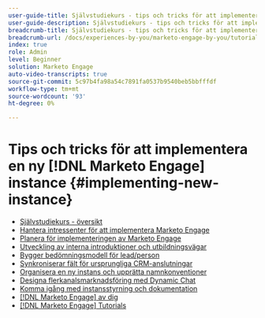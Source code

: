 ```yaml
---
user-guide-title: Självstudiekurs - tips och tricks för att implementera en ny [!DNL Marketo Engage] instance
user-guide-description: Självstudiekurs - tips och tricks för att implementera en ny [!DNL Marketo Engage] instance
breadcrumb-title: Självstudiekurs - tips och tricks för att implementera en ny [!DNL Marketo Engage] instance
breadcrumb-url: /docs/experiences-by-you/marketo-engage-by-you/tutorial-tips-and-tricks-for-implementing-a-new-instance/overview.html
index: true
role: Admin
level: Beginner
solution: Marketo Engage
auto-video-transcripts: true
source-git-commit: 5c97b4fa98a54c7891fa0537b9540beb5bbfffdf
workflow-type: tm+mt
source-wordcount: '93'
ht-degree: 0%

---
```



# Tips och tricks för att implementera en ny [!DNL Marketo Engage] instance {#implementing-new-instance}

+ [Självstudiekurs - översikt](./overview.md)
+ [Hantera intressenter för att implementera Marketo Engage](./managing-stakeholder-communications.md)
+ [Planera för implementeringen av Marketo Engage](./planning-for-new-implementation.md)
+ [Utveckling av interna introduktioner och utbildningsvägar](./internal-training-roadshow.md)
+ [Bygger bedömningsmodell för lead/person](./building-person-scoring-model.md)
+ [Synkroniserar fält för ursprungliga CRM-anslutningar](./syncing-fields-for-crm-integration.md)
+ [Organisera en ny instans och upprätta namnkonventioner](./organizing-new-instance.md)
+ [Designa flerkanalsmarknadsföring med Dynamic Chat](./designing-omnichannel-conversational-marketing.md)
+ [Komma igång med instansstyrning och dokumentation](./documenting-your-instance.md)
+ [[!DNL Marketo Engage] av dig](/https://experienceleague.adobe.com/en/docs/experiences-by-you/experiences-by-you/marketo-engage/overview)
+ [[!DNL Marketo Engage] Tutorials](https://experienceleague.adobe.com/docs/marketo-learn/tutorials/overview.html?lang=en)